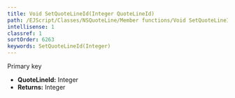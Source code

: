 ```yaml
---
title: Void SetQuoteLineId(Integer QuoteLineId)
path: /EJScript/Classes/NSQuoteLine/Member functions/Void SetQuoteLineId(Integer p_0)
intellisense: 1
classref: 1
sortOrder: 6263
keywords: SetQuoteLineId(Integer)
---
```



Primary key



* **QuoteLineId:** Integer
* **Returns:** Integer


